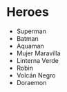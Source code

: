 # Heroes

* Superman
* Batman
* Aquaman
* Mujer Maravilla
* Linterna Verde
* Robin
* Volcán Negro
* Doraemon
